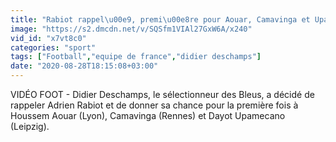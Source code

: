 ```yaml
---
title: "Rabiot rappel\u00e9, premi\u00e8re pour Aouar, Camavinga et Upamecano - Foot - Bleus"
image: "https://s2.dmcdn.net/v/SQSfm1VIAl27GxW6A/x240"
vid_id: "x7vt8c0"
categories: "sport"
tags: ["Football","equipe de france","didier deschamps"]
date: "2020-08-28T18:15:08+03:00"
---
```

VIDÉO FOOT - Didier Deschamps, le sélectionneur des Bleus, a décidé de rappeler Adrien Rabiot et de donner sa chance pour la première fois à Houssem Aouar (Lyon), Camavinga (Rennes) et Dayot Upamecano (Leipzig).
